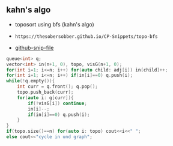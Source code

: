 
## kahn's algo

- toposort using bfs (kahn's algo)
- ```
  https://thesobersobber.github.io/CP-Snippets/topo-bfs
  ```
- [github-snip-file](https://github.com/theSoberSobber/CP-Snippets/blob/main/snippets.json#L971)

```cpp
queue<int> q;
vector<int> in(n+1, 0), topo, visG(n+1, 0);
for(int i=1; i<=n; i++) for(auto child: adj[i]) in[child]++;
for(int i=1; i<=n; i++) if(in[i]==0) q.push(i); 
while(!q.empty()){
    int curr = q.front(); q.pop();
    topo.push_back(curr);
    for(auto i: g[curr]){
        if(!visG[i]) continue;
        in[i]--;
        if(in[i]==0) q.push(i);
    }
}
if(topo.size()==n) for(auto i: topo) cout<<i<<" ";
else cout<<"cycle in und graph";

```
